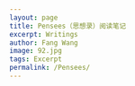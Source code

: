 ```yaml
---
layout: page
title: Pensees（思想录）阅读笔记
excerpt: Writings
author: Fang Wang
image: 92.jpg
tags: Excerpt
permalink: /Pensees/
---
```

